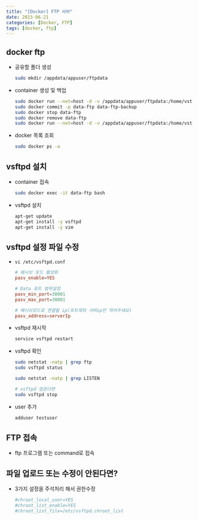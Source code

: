 ```yaml
---
title: "[Docker] FTP 서버"
date: 2023-06-21
categories: [Docker, FTP]
tags: [docker, ftp]
---
```


## docker ftp

- 공유할 폴더 생성
    ```bash
    sudo mkdir /appdata/appuser/ftpdata
    ```

- container 생성 및 백업
    ```bash
    sudo docker run --net=host -d -v /appdata/appuser/ftpdata:/home/vstfpd -it --name data-ftp --restart=always docker.io/ubuntu:20.04
    sudo docker commit -p data-ftp data-ftp-backup
    sudo docker stop data-ftp
    sudo docker remove data-ftp
    sudo docker run --net=host -d -v /appdata/appuser/ftpdata:/home/vstfpd -it --name data-ftp --restart=always data-ftp-backup
    ```

- docker 목록 조회
    ```bash
    sudo docker ps -a
    ```

## vsftpd 설치

- container 접속
    ```bash
    sudo docker exec -it data-ftp bash
    ```

- vsftpd 설치
    ```bash
    apt-get update
    apt-get install -y vsftpd
    apt-get install -y vim
    ```

## vsftpd 설정 파일 수정

- `vi /etc/vsftpd.conf`
    ```conf
    # 패시브 모드 활성화
    pasv_enable=YES

    # Data 포트 범위설정
    pasv_min_port=30001
    pasv_max_port=30001

    # 패시브모드로 연결될 ip(포트제외 서버ip만 적어주세요)
    pasv_address=serverIp
    ```

- vsftpd 재시작
    ```bash
    service vsftpd restart
    ```

- vsftpd 확인
    ```bash
    sudo netstat -natp | grep ftp
    sudo vsftpd status

    sudo netstat -natp | grep LISTEN

    # vsftpd 멈춘다면
    sudo vsftpd stop
    ```

- user 추가
    ```bash
    adduser testuser
    ```

## FTP 접속

- ftp 프로그램 또는 command로 접속

## 파일 업로드 또는 수정이 안된다면?

- 3가지 설정을 주석처리 해서 권한수정
    ```conf
    #chroot_local_user=YES
    #chroot_list_enable=YES
    #chroot_list_file=/etc/vsftpd.chroot_list
    ```